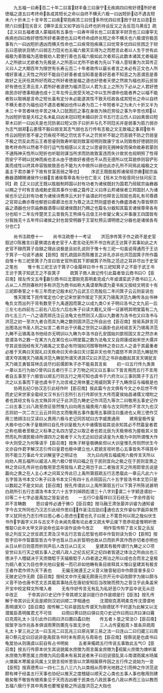 <!-- { "loadSidebar": true } -->
　　九五福一曰寿百二十年二曰富财丰备三曰康宁无疾病四曰攸好德所好者徳福之道五曰考终命各成其短长之命以自终不横夭六极一曰凶短折动不遇吉短未六十折未三十言辛苦二曰疾常抱疾苦三曰忧多所忧四曰贫困于财五曰恶丑陋六曰弱尫劣音义【横华孟反又如字凶马云终也折持设反又之舌反尫乌黄反】疏【正义曰五福者谓人蒙福祜有五事也一曰寿年得长也二曰富家丰财货也三曰康寜无疾病也四曰攸好徳性所好者美徳也五曰考终命成终长短之命不横夭也六极谓穷极恶事有六一曰凶短折遇凶而横夭性命也二曰疾常抱疾痛三曰忧常多忧四曰贫困乏于财五曰恶貌状丑陋六曰弱志力尫劣也五福六极天实得为之而厯言此者以人生于世有此福极为善致福为恶致极劝人君使行善也五福六极如此次者郑云此数本诸其尤者福是人之所欲以尤欲者为先极是人之所恶以尤所不欲者为先以下缘人意轻重为次耳传正义曰人之大期百年为限世有长寿云百二十年者故传以最长者言之未必有正文也人所嗜好禀诸上天性之所好不能自已好善者或当知善是善好恶者不知恶之为恶谓恶是善故好之无厌任其所好而观之所好者徳是福之道也好徳者天使之然故为福也郑云民皆好有徳也王肃云言人君所好者道徳为福洪范以人君为主上之所为下必从之人君好徳故民亦好徳事相通也成十三年左传云民受天地之中以生所谓命也能者养之以福不能者败以取祸是言命之短长虽有定分未必能遂其性不致夭枉故各成其短长之命以自终不横夭者亦为福也动不遇吉者解凶也传以寿为百二十年短者半之为未六十折又半为未三十辛苦者味也辛苦之味入口犹困厄之事在身故为殃厄劳役之事为辛苦也郑以为凶短折皆是夭枉之名未齓曰凶未冠曰短未婚曰折汉书五行志云伤人曰凶禽兽曰短草木曰折一曰凶夭是也兄防弟曰短父防子曰折并与孔不同尫劣并是弱事为筋力弱亦为志气弱郑云愚懦不毅曰弱言其志气弱也五行传有志极之文无致福之事郑依书传云凶短折思不睿之罚疾视不明之罚忧言不从之罚贫听不聪之罚恶貌不防之罚弱皇不极之罚反此而云王者思睿则致寿听聪则致富视明则致康宁言从则致攸好徳貌防则致考终命所以然者不但行运气性相感以义言之以思睿则无拥神安而保命故寿若蒙则不通殇神夭性所以短折也听聪则谋当所求而防故致富违而失计故贫也视眀照了性得而安宁不眀以扰神而疾也言从由于徳故好者德也不从而无德所以忧耳貌恭则容俨形美而成性以终其命容毁故致恶也不能为大中故所以弱也此亦孔所不同焉此福极之文虽主于君亦兼于下故有贫富恶弱之等也】
　　序武王既胜殷邦诸侯班宗彜赋宗庙彝器酒罇赐诸侯作分器言诸侯尊卑各有分也亡音义【班木又作般音同分扶问反注同】疏【正义曰武王既以胜殷制邦国以封有功者为诸侯既封为国君乃班赋宗庙彝器以赐之于时有言诰戒勅史叙其事作分器之篇传正义曰序云邦诸侯者立邦国封人为诸侯也乐记云封有功者为诸侯诗赉序云大封于庙谓此时也释言云班赋也周礼有司尊彞之官郑云彝亦尊也郁鬯曰彛彛法也言为尊之法正然则盛鬯者为彝盛酒者为尊皆祭宗庙之酒器也分宗庙彝器酒尊以赋诸侯既封乃赐之也篇名分器知其篇言诸侯尊卑各有分也昭十二年左传楚灵王云昔我先王熊绎与吕伋王孙牟夑父禽父并事康王四国皆有分我独无十五年传曰诸侯之封也皆受明器于王室杜预云谓明徳之分器也是诸侯各有分也亡】

　　尚书注疏卷十一
　　尚书注疏卷十一考证
　　洪范序传箕子作之疏不是史官叙述○陈雅言曰夏僎谓古者史官于人君言动无所不书岂有武王访箕子其事如此之大史官不録而箕子自録之理此说极是且如孔说则于惟十有三祀一句虽说得通而于王访于箕子一句说不通矣【臣照】按孔疏固非而陈雅言之非孔亦非也洪范固箕子所作葢自惟十有三祀至箕子乃言曰皆史官所叙其下即据箕子所陈之范述之耳非尽出于史官之笔也
　　惟十有三祀王访于箕子○金履祥曰书十有三祀知箕子之不臣于武王书王访于箕子知武王之不臣箕子
　　疏箕子商人故记传引此篇者皆云商书曰○【臣召南】按左传文五年嬴引商书曰沈潜刚克髙明柔克成六年或谓栾武子商书曰三人占从二人然则春秋时多称洪范为商书如称大禹谟臯陶谟为夏书矣又按经文明言十有三祀即泰誓之十有三年而史记殷本纪乃云武王已克殷后二年问箕子云云则妄说也
　　惟天隂骘下民传骘定也○史记宋世家作隂定下民天乃锡禹洪范九畴传洛出书神龟负文而出列于背有数至于九禹遂因而第之以成九类○关子明曰洛书之文九前一后三左七右四前左二前右八后左六后右朱子曰读大戴礼又得一证甚明其明堂篇有二九四七五三六一八之语而郑氏注云法龟文也然则汉人固以九数者为洛书也又曰洛书与洪范之初一至次九者合而具九畴之数则固洪范之所自出也【臣召南】按易系辞言河出图洛出书圣人则之似言二者并出于伏羲之世则之以画卦也此经祗言天乃锡禹洪范九畴不云锡禹洛书他经亦无明训以九畴为夲洛书自孔安国始刘歆班固又言之然亦未尝谓洛书之数一在某方九在某位也以明堂篇之数为法龟文又自郑康成始宋世大儒并守其说皆因经有天乃锡禹之文意必有符瑞如河图等物林之竒曰古人之语于其最重者必推于天典曰天叙礼曰天秩命曰天命诛曰天讨莫非天也帝乃震怒不畀洪范九畴犹所谓天夺其魄天乃锡禹洪范九畴犹所谓天诱其又曰洪范之书非由数起其言天锡犹言天乃锡王勇智耳林氏说尽扫前儒即朱子亦不能易其言矣
　　初一曰五行传九类类一章以五行为始○曾巩曰五者行乎三才万物之间又曰五事以下皆言用而五行不言用者自五事至于六极皆以顺五行则五行之用可知也虞书于六府次以三事则箕子于五行次之以五事而下是也虞书于九功言戒之用休董之用威则箕子于九畴庶征与福极是也
　　协用五纪○协汉志引此经作旪【臣召南】按此篇今古文俱有今文之夲后世不传而史记宋世家全载经文汉书五行志所引五行传即伏生大传而夏侯始昌诸儒又增附之者也其经文有与古文殊异并记于此洪范九畴史记作鸿范九等次二曰敬用五事史记作二曰五事三曰八政至庶征皆然惟九曰向用五福畏用六极与古文同然亦不言次九也汉志则初一次二次三云云并同古文而敬用五事作羞用五事顔注曰羞进也乂用三徳作艾用三徳顔注曰艾读曰乂畏用六极与史记同苏轼曰古字威畏通用
　　建用皇极传皇大极中也○朱子皇极辨曰自孔传训皇极为大中诸儒皆祖其说余知其必不然葢皇者君之称也极者至极之义标凖之名四方望之以取正者也若北辰为天极脊栋为屋极其义皆然而礼所谓民极诗所谓四方之极者于义为尤近如旧说读皇为大极为中则所谓惟大作中大则受之为何等语乎【臣召南】按朱子觧皇极确矣但以大训皇惟孔传则然伏生今文亦自作君字解汉志引传曰皇君也极中建立也人君貌言视听思心五事皆失不得其中则不能立万事此今文训解皇字之明证也
　　次九曰向用五福威用六极传言天所以向劝人用五福所以威沮人用六极○曾巩曰福之在于民则宜向之极之在于民则宜畏之林之竒曰孔传非也自敬用至念用皆指人君之用岂于此二者独言天之所用耶曾氏说是葢向之畏之在人主心术之间耳又传此已上禹所第叙疏五行志悉载此一章云凡此六十五字皆洛书本文○朱子曰洛书本文只有四十五点班固云六十五字皆洛书本文恐只是以数起之不是文如此【臣召南】按孔传谓此以上禹所第叙五行以下箕子所陈说甚明白疏所引五行志谓洛书本文六十五字刘焯顾彪谓三十八字刘谓二十字颖逹谓初一曰等二十七字必是禹加之皆妄说也
　　一五行○金履祥曰汉石经无一字余传首句并不言畴数
　　思曰睿传必通于微○【臣召南】按马融王肃张晏并训睿为通知睿字今古文所同也乃汉志引此经作思曰作圣注应劭曰通也古文作睿似字画异矣然字义犹同也乃志引传曰思心者心思虑也寛也孔子曰居上不寛吾何以观之哉似伏生书作字画字义并与古文不合未闻先儒有论此者又疏太甲云接下思恭视逺惟明听徳惟聪○此夲太甲文非说命也监夲误作说命今改正
　　明作晢传照了音义晢之舌反徐之列反又之世反疏王肃及汉书五行志皆云悊智也郑夲作晢则读为哲○【臣照】按哲字旧夲作晢葢晢哲古今字也晢从日从折晢明也故从日而折声其作西亦切者亦明也从日从析日则意而析则声后人改日从口无义
　　皇建其有极传谓行九畴之义○项安世曰五行天之纲五事人之纲八政人之纪五纪天之纪四者皆道之体治之所由出也三徳决于人稽疑决于天庶徴騐于天福极騐于人四者道之用治之所以成也合而言之皇极为纲八者又为目也李光地曰皇极一而已非如他畴有条目故释其义惟曰皇建其有极言王者作君作师为天下表也
　　无偏无陂遵王之义音义陂音秘旧夲作颇音普多反○无陂史记作无颇【臣召南】按经文夲作无偏无颇唐元宗开元中诏改颇字为陂以颇与义音不协也唐书艺文志具载其事陆氏在唐初安知后当改陂而预为之音注乎此条盖宋开宝中校定释文所増入者
　　无有作好传言无有乱为私好恶○为字监夲讹无从旧夲改正
　　于帝其训○史记作于帝其顺又是训是行亦作是顺是行【臣浩】按孔传解于帝其训云天且是顺则汉初训顺二字相通也
　　沈潜刚克髙明柔克传沈潜谓地髙明谓天○【臣召南】按传解二句非是因左传谓天为刚德犹不干时遂为此解又以沈潜属臣髙明属君尤不可信
　　曰雨曰霁曰防曰驿曰克○史记作曰雨曰济曰涕曰霿曰克周礼太卜注引此作曰雨曰济曰圛曰蟊曰尅
　　传五者卜筮之常法○【臣召南】按筮字当作兆各本俱误雨霁防圛克与筮无渉也
　　三人占传夏殷周卜筮各异疏周礼太卜掌三兆之法一曰玉兆二曰瓦兆三曰原兆掌三易之法一曰连山二曰归蔵三曰周易○蔡元定曰旧说非是禹叙洛书时未有原兆与周易也【臣召南】按蔡说是也虞书曰龟筮协从则唐虞以前自有占书明矣
　　五者来僃疏五行传说五事致此五气○【臣召南】按五行传原本伏生其说貌属水庶徴为雨言属金庶徴为视属火庶徴为燠听属水庶徴为寒思属土庶徴为风后儒未有易其说者朱子曰旧说错乱吴斗南谓雨属水旸属火燠属木寒属金风属土又貌言视听思皆以次第相属蔡传因之五行传之说始为一变【臣照】按真德秀以一四七二五八三六九以类相从而李光地韪之引而伸之作洪范说颇有禆于经盖五行天事也协纪以推天之度稽疑以顺天之心类也五事人事也敬用则建极矣敬不敬皆有徴焉象见于天而吉凶被于民类也八政民事也八政以养而三治以教而五福六极行乎其中焉类也要惟皇极之所运旋洪范之大指也
